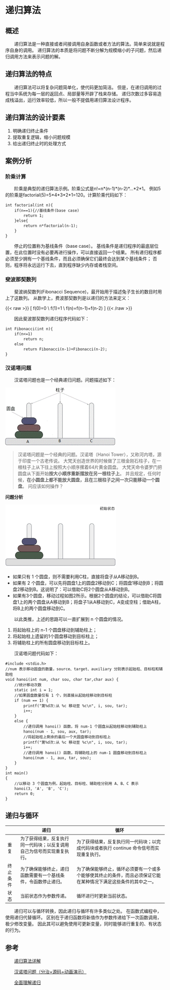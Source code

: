 # 递归算法

## 概述

&emsp;&emsp;递归算法是一种直接或者间接调用自身函数或者方法的算法。简单来说就是程序自身的调用。
递归算法的本质是将问题不断分解为规模缩小的子问题，然后递归调用方法来表示问题的解。

## 递归算法的特点

&emsp;&emsp;递归算法可以将复杂问题简单化，使代码更加简洁。
但是，在递归调用的过程当中系统为每一层的返回点、局部量等开辟了栈来存储。
递归次数过多容易造成栈溢出，运行效率较低，所以一般不提倡用递归算法设计程序。

## 递归算法的设计要素
1. 明确递归终止条件
2. 提取重复逻辑，缩小问题规模
3. 给出递归终止时的处理方式

## 案例分析

### 阶乘计算
&emsp;&emsp;阶乘是典型的递归算法示例。阶乘公式是n!=n\*(n-1)\*(n-2)\*...\*2\*1。
例如5的阶乘是factorial(5)=5\*4\*3\*2\*1=120。计算阶乘代码如下：

```
int factorial(int n){
	if(n==1){//基线条件(base case)
		return 1;
	}else{
		return n*factorial(n-1);
	}
}
```
&emsp;&emsp;停止的位置称为基线条件（base case）。
基线条件是递归程序的最底层位置，在此位置时没有必要再进行操作，可以直接返回一个结果。
所有递归程序都必须至少拥有一个基线条件，而且必须确保它们最终会达到某个基线条件；
否则，程序将永远运行下去，直到程序缺少内存或者栈空间。

### 斐波那契数列

&emsp;&emsp;斐波纳契数列(Fibonacci Sequence)，最开始用于描述兔子生长的数目时用上了这数列。
从数学上，费波那契数列是以递归的方法来定义：

{{< raw >}}
\[ f(0)=0 \\ f(1)=1 \\ f(n)=f(n-1)+f(n-2) \]
{{< /raw >}}

&emsp;&emsp;因此斐波那契数列递归程序代码如下：

```
int Fibonacci(int n){
	if(n<=1)
		return n;
	else
		return Fibonacci(n-1)+Fibonacci(n-2);
}
```

### 汉诺塔问题
&emsp;&emsp;汉诺塔问题也是一个经典递归问题。问题描述如下：

![Hanoi](./hanoi.gif "图1 汉诺塔问题")

> 汉诺塔问题是一个经典的问题。汉诺塔（Hanoi Tower），又称河内塔，源于印度一个古老传说。
大梵天创造世界的时候做了三根金刚石柱子，在一根柱子上从下往上按照大小顺序摞着64片黄金圆盘。
大梵天命令婆罗门把圆盘从下面开始**按大小顺序重新摆放在另一根柱子上**。
并且规定，任何时候，**在小圆盘上都不能放大圆盘，且在三根柱子之间一次只能移动一个圆盘**。
问应该如何操作？

**问题分析**

![HanoiSloving](./hanoi_sloving.gif "图2 汉诺塔问题的解决方案")

* 如果只有 1 个圆盘，则不需要利用C柱，直接将盘子从A移动到B。
* 如果有 2 个圆盘，可以先将圆盘1上的圆盘2移动到C；将圆盘1移动到B；将圆盘2移动到B。这说明了：可以借助C将2个圆盘从A移动到B。
* 如果有3个圆盘，移动过程如图2所示。根据2个圆盘的结论，可以借助C将圆盘1上的两个圆盘从A移动到B；将盘子1从A移动到C，A变成空柱；借助A柱，将B上的两个圆盘移动到C。

&emsp;&emsp;以此类推，上述的思路可以一直扩展到 n 个圆盘的情况。

1. 将起始柱上的 n-1 个圆盘移动到辅助柱上；
2. 将起始柱上遗留的1个圆盘移动到目标柱上；
3. 将辅助柱上的所有圆盘移动到目标柱上。

&emsp;&emsp;汉诺塔问题代码如下：

```
#include <stdio.h>
//num 表示移动圆盘的数量，source、target、auxiliary 分别表示起始柱、目标柱和辅助柱
void hanoi(int num, char sou, char tar,char aux) {
    //统计移动次数
    static int i = 1;
    //如果圆盘数量仅有 1 个，则直接从起始柱移动到目标柱
    if (num == 1) {
        printf("第%d次:从 %c 移动至 %c\n", i, sou, tar);
        i++;
    }
    else {
        //递归调用 hanoi() 函数，将 num-1 个圆盘从起始柱移动到辅助柱上
        hanoi(num - 1, sou, aux, tar);
        //将起始柱上剩余的最后一个大圆盘移动到目标柱上
        printf("第%d次:从 %c 移动至 %c\n", i, sou, tar);
        i++;
        //递归调用 hanoi() 函数，将辅助柱上的 num-1 圆盘移动到目标柱上
        hanoi(num - 1, aux, tar, sou);
    }
}
int main()
{
    //以移动 3 个圆盘为例，起始柱、目标柱、辅助柱分别用 A、B、C 表示
    hanoi(3, 'A', 'B', 'C');
    return 0;
}
```

## 递归与循环

|          | 递归 | 循环 |
| -------- | ---------------------------------------- | ---------------------------------- |
| 重复     | 为了获得结果，反复执行同一代码块；以反复调用自己为信号而实现重复执行。 | 为了获得结果，反复执行同一代码块；以完成代码块或者执行 continue 命令信号而实现重复执行。 |
| 终止条件 | 为了确保能够终止，递归函数需要有一个基线条件，令函数停止递归。 | 为了确保能够终止，循环必须要有一个或多个能够使其终止的条件，而且必须保证它能在某种情况下满足这些条件的其中之一。 |
| 状态     | 当前状态作为参数传递。 | 循环进行时更新当前状态。 |

&emsp;&emsp;递归可以与循环转换，因此递归与循环有许多类似之处。
在函数式编程中，使用递归代替循环。
区别在于递归函数将新值作为参数传递给下一次函数调用，极少修改变量。
因此其可以避免使用可更新变量，同时能够进行重复的、有状态的行为。

## 参考

&emsp;&emsp;[递归算法详解](https://chenqx.github.io/2014/09/29/Algorithm-Recursive-Programming/)

&emsp;&emsp;[汉诺塔问题（分治+源码+动画演示）](http://c.biancheng.net/algorithm/tower-of-hanoi.html)

&emsp;&emsp;[全面理解递归](https://blog.csdn.net/lltqyl/article/details/106604387)

